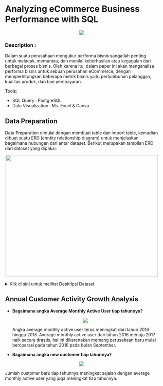 <h1>Analyzing eCommerce Business Performance with SQL</h1>
<p align="center">
  <img src="https://github.com/lutfiahusnakhoirunnisa/SQL-for-eCommerce-Business/blob/main/OUTPUT/Screenshot%202023-05-21%20202025.png"/>
</p>
<h3><b>Description :</b></h3>

Dalam suatu perusahaan mengukur performa bisnis sangatlah penting untuk melacak, memantau, dan menilai keberhasilan atau kegagalan dari berbagai proses bisnis. Oleh karena itu, dalam paper ini akan menganalisa performa bisnis untuk sebuah perusahan eCommerce,  dengan memperhitungkan beberapa metrik bisnis yaitu pertumbuhan pelanggan, kualitas produk, dan tipe pembayaran.

Tools: 
* SQL Query : PostgreSQL
* Data Visualization : Ms. Excel & Canva

<h2>Data Preparation</h2>

Data Preparation dimulai dengan membuat table dan import table, kemudian dibuat suatu ERD (enntity relationship diagram) untuk menjelaskan bagaimana hubungan dari antar dataset. Berikut merupakan tampilan ERD dari dataset yang dipakai:

<p align="center">
  <img src="https://github.com/lutfiahusnakhoirunnisa/SQL-for-eCommerce-Business/blob/main/OUTPUT/erd.png" width="500" height="400"/>
</p>

<details>
  <summary>Klik di sini untuk melihat Deskripsi Dataset</summary>
  
  Dataset yang digunakan adalah :
  * Sellers : berisi informasi tentang penjual/seller
  * Customers : berisi informasi mengenai customer
  * Geolocation : berisi informasi mengenai geolokasi dari customer dan seller seperti titik latitude dan longitude, dihubungkan dengan key zip_code_prefix
  * Product : berisi informasi mengenai product yang dijual, seperti nama dan deskripsi product, berat, pangjang product, dsb
  * Order_items : berisi informasi mengenai item pembelian seperti order_id, id dari seller, id dari product, dan informasi lain seperti harga, dsb
  * Orders : berisi informasi mengenai detail pembelian seperti order_id yang digunakan untuk menghubungkan dengan dataset order_item, customer_id, status, tanggal purchase, dsb
  * Order_payments : berisi informasi mengenai pembayaran, seperti order_id, total pembayaran, cara pembayaran, dsb 
  * Order_reviews : berisi informasi mengenai review yang dilakukan oleh customer
  
</details>

<h2>Annual Customer Activity Growth Analysis</h2>

* <b>Bagaimana angka Average Monthly Active User tiap tahunnya?</b>

  <p align="center">
    <img src="https://github.com/lutfiahusnakhoirunnisa/SQL-for-eCommerce-Business/assets/99700225/80f1d3cc-d5ca-4aaf-99cb-b33124ce7c65"/>
  </p>

  Angka average monthly active user terus meningkat dari tahun 2016 hingga 2018. Average monthly active user dari tahun 2016 menuju 2017 naik secara drastis, hal ini dikarenakan memang perusahaan baru mulai beroperasi pada tahun 2016 pada bulan September.

* <b>Bagaimana angka new customer tiap tahunnya?</b>

 <p align="center">
    <img src="https://github.com/lutfiahusnakhoirunnisa/SQL-for-eCommerce-Business/assets/99700225/a5fae049-dd77-41a5-9321-0bd7dfa12f14"/>
  </p>
  
  Jumlah customer baru tiap tahunnya meningkat sejalan dengan average monthly active user yang juga meningkat tiap tahunnya.
